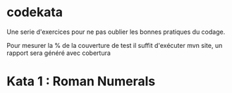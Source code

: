 # codekata

Une serie d'exercices pour ne pas oublier les bonnes pratiques du codage.

Pour mesurer la % de la couverture de test il suffit d'exécuter  mvn site, un rapport sera généré avec cobertura

# Kata 1 : Roman Numerals
